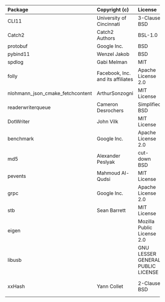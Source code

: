 | Package                          | Copyright (c)                     | License                            | Version        | Notes                                                | References                                                                    |
|:---------------------------------|:----------------------------------|:-----------------------------------|:---------------|:-----------------------------------------------------|:------------------------------------------------------------------------------|
| CLI11                            | University of Cincinnati          | 3-Clause BSD                       | 2.2.0          | Fork                                                 | https://github.com/hailo-ai/CLI11                                             |
| Catch2                           | Catch2 Authors                    | BSL-1.0                            | 2.13.7         | Cloned entire package                                | https://github.com/catchorg/Catch2                                            |
| protobuf                         | Google Inc.                       | BSD                                | 21.12          | Cloned entire package                                | https://github.com/protocolbuffers/protobuf                                   |
| pybind11                         | Wenzel Jakob                      | BSD                                | 2.10.1         | Cloned entire package                                | https://github.com/pybind/pybind11                                            |
| spdlog                           | Gabi Melman                       | MIT                                | 1.14.1         | Cloned entire package                                | https://github.com/gabime/spdlog                                              |
| folly                            | Facebook, Inc. and its affiliates | Apache License 2.0                 | v2020.08.17.00 | Copied only the file `folly/TokenBucket.h`           | https://github.com/facebook/folly                                             |
| nlohmann_json_cmake_fetchcontent | ArthurSonzogni                    | MIT License                        | v3.9.1         | Cloned entire package                                | https://github.com/ArthurSonzogni/nlohmann_json_cmake_fetchcontent            |
| readerwriterqueue                | Cameron Desrochers                | Simplified BSD                     | 1.0.3          | Cloned entire package                                | https://github.com/cameron314/readerwriterqueue                               |
| DotWriter                        | John Vilk                         | MIT License                        | master         | Fork                                                 | https://github.com/hailo-ai/DotWriter                                         |
| benchmark                        | Google Inc.                       | Apache License 2.0                 | 1.6.0          | Cloned entire package                                | https://github.com/google/benchmark.git                                       |
| md5                              | Alexander Peslyak                 | cut-down BSD                       | -              | Copied code from website                             | http://openwall.info/wiki/people/solar/software/public-domain-source-code/md5 |
| pevents                          | Mahmoud Al-Qudsi                  | MIT License                        | master         | Cloned entire package                                | https://github.com/neosmart/pevents.git                                       |
| grpc                             | Google Inc.                       | Apache License 2.0                 | 1.54.0         | Cloned entire package                                | https://github.com/grpc/grpc                                                  |
| stb                              | Sean Barrett                      | MIT License                        | 0.97           | Copied only the file `stb/stb_image_resize.h`        | https://github.com/nothings/stb                                               |
| eigen                            |                                   | Mozilla Public License 2.0         | 3.4.0          | Cloned entire package                                | https://gitlab.com/libeigen/eigen                                             |
| libusb                           |                                   | GNU LESSER GENERAL PUBLIC LICENSE  | 1.0.27         | Cloned entire package                                | https://github.com/libusb/libusb.git                                          |
| xxHash                           | Yann Collet                       | 2-Clause BSD                       | 0.8.2          | Cloned entire package, used as a header-only lib     | https://github.com/Cyan4973/xxHash                                            |
